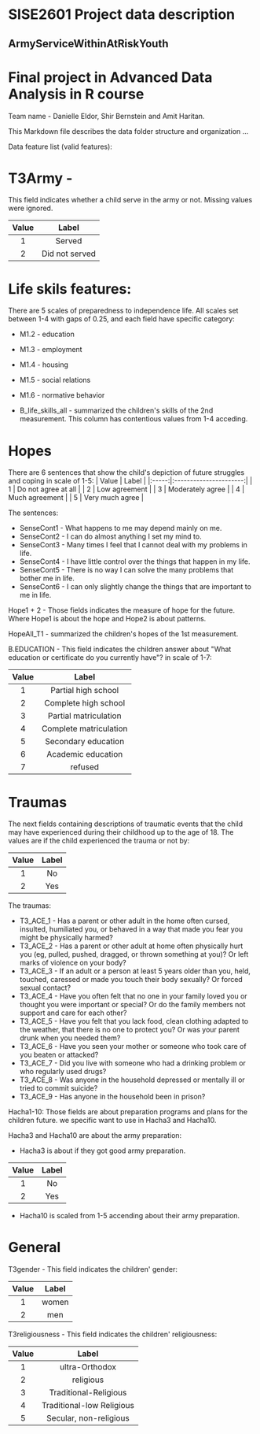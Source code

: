
# SISE2601 Project data description
## ArmyServiceWithinAtRiskYouth
Final project in Advanced Data Analysis in R course
================

Team name - Danielle Eldor, Shir Bernstein and Amit Haritan.

This Markdown file describes the data folder structure and organization ...

Data feature list (valid features):

# T3Army - 
This field indicates whether a child serve in the army or not.
Missing values were ignored.

| Value |       Label     |
|:-----:|:---------------:|
|   1   |  Served         |
|   2   |  Did not served |


# Life skils features:

There are 5 scales of preparedness to independence life.
All scales set between 1-4 with gaps of 0.25, and each field have specific category:

  - M1.2 - education
  - M1.3 - employment
  - M1.4 - housing
  - M1.5 - social relations
  - M1.6 - normative behavior
  
  
  - B_life_skills_all - summarized the children's skills of the 2nd measurement.
    This column has contentious values from 1-4 acceding.
  
  
# Hopes

There are 6 sentences that show the child's depiction of future struggles and coping in scale of 1-5:
| Value |        Label           |
|:-----:|:----------------------:|
|   1   |   Do not agree at all  |
|   2   |     Low agreement      |
|   3   |    Moderately agree    |
|   4   |     Much agreement     |
|   5   |     Very much agree    |
 

The sentences:
- SenseCont1 - What happens to me may depend mainly on me.
- SenseCont2 - I can do almost anything I set my mind to.
- SenseCont3 - Many times I feel that I cannot deal with my problems in life.
- SenseCont4 - I have little control over the things that happen in my life.
- SenseCont5 - There is no way I can solve the many problems that bother me in life.
- SenseCont6 - I can only slightly change the things that are important to me in life.


Hope1 + 2  - Those fields indicates the measure of hope for the future.
Where Hope1 is about the hope and Hope2 is about patterns.


HopeAll_T1 - summarized the children's hopes of the 1st measurement.


B.EDUCATION - This field indicates the children answer about "What education or certificate do you currently have"? in scale of 1-7:

| Value |        Label           |
|:-----:|:----------------------:|
|   1   |   Partial high school  |
|   2   |   Complete high school |
|   3   |  Partial matriculation |
|   4   | Complete matriculation |
|   5   |   Secondary education  |
|   6   |   Academic education   |
|   7   |         refused        |
                


# Traumas 
The next fields containing descriptions of traumatic events that the child may have experienced during their childhood up to the age of 18. The values are if the child experienced the trauma or not by:

| Value |  Label |
|:-----:|:------:|
|   1   |   No   |
|   2   |   Yes  |


The traumas:

- T3_ACE_1 - Has a parent or other adult in the home often cursed, insulted, humiliated you, or behaved in a way that made you fear you might be physically harmed?
- T3_ACE_2 - Has a parent or other adult at home often physically hurt you (eg, pulled, pushed, dragged, or thrown something at you)? Or left marks of violence on your body?
- T3_ACE_3 - If an adult or a person at least 5 years older than you, held, touched, caressed or made you touch their body sexually? Or forced sexual contact?
- T3_ACE_4 - Have you often felt that no one in your family loved you or thought you were important or special? Or do the family members not support and care for each other?
- T3_ACE_5 - Have you felt that you lack food, clean clothing adapted to the weather, that there is no one to protect you? Or was your parent drunk when you needed them?
- T3_ACE_6 - Have you seen your mother or someone who took care of you beaten or attacked?
- T3_ACE_7 - Did you live with someone who had a drinking problem or who regularly used drugs?
- T3_ACE_8 - Was anyone in the household depressed or mentally ill or tried to commit suicide?
- T3_ACE_9 - Has anyone in the household been in prison?



Hacha1-10:
Those fields are about preparation programs and plans for the children future.
we specific want to use in Hacha3 and Hacha10.

Hacha3 and Hacha10 are about the army preparation:

 - Hacha3 is about if they got good army preparation.
 
| Value |  Label |
|:-----:|:------:|
|   1   |   No   |
|   2   |   Yes  |

 - Hacha10 is scaled from 1-5 accending about their army preparation.


# General

T3gender -  This field indicates the children' gender:

| Value |  Label |
|:-----:|:------:|
|   1   |  women |
|   2   |   men  |


T3religiousness - This field indicates the children' religiousness:

| Value |           Label           |
|:-----:|:-------------------------:|
|   1   |       ultra-Orthodox      |
|   2   |         religious         |
|   3   |   Traditional-Religious   |
|   4   | Traditional-low Religious |
|   5   |   Secular, non-religious  |
